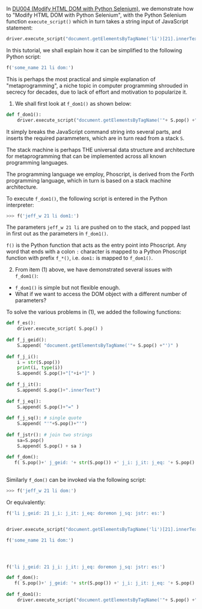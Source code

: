 In [DU004 (Modify HTML DOM with Python Selenium)](https://github.com/udexon/DUNIIX/blob/main/DU004_Modify_HTML.md), we demonstrate how to "Modify HTML DOM with Python Selenium", with the  Python Selenium function `execute_script()` which in turn takes a string input of JavaScript statement:

```py
driver.execute_script("document.getElementsByTagName('li')[21].innerText='mifasolasido'")
```

In this tutorial, we shall explain how it can be simplified to the following Python script:

```py
f('some_name 21 li dom:')
```

This is perhaps the most practical and simple explanation of "metaprogramming", a niche topic in computer programming shrouded in secrecy for decades, due to lack of effort and motivation to popularize it.


1. We shall first look at `f_dom1()` as shown below:

```py
def f_dom1():
    driver.execute_script("document.getElementsByTagName('"+ S.pop() +"')["+ str(S.pop()) +"].innerText='"+ S.pop() +"'")
```

It simply breaks the JavaScript command string into several parts, and inserts the required parammeters, which are in turn read from a stack `S`.

The stack machine is perhaps THE universal data structure and architecture for metaprogramming that can be implemented across all known programming languages.

The programming language we employ, Phoscript, is derived from the Forth programming language, which in turn is based on a stack machine architecture.

To execute `f_dom1()`, the following script is entered in the Python interpreter:

```py
>>> f('jeff_w 21 li dom1:')
```

The parameters `jeff_w 21 li` are pushed on to the stack, and popped last in first out as the parameters in `f_dom1()`.

`f()` is the Python function that acts as the entry point into Phoscript. Any word that ends with a colon `:` character is mapped to a Python Phoscript function with prefix `f_*()`, i.e. `dom1:` is mapped to `f_dom1()`.


2. From item (1) above, we have demonstrated several issues with `f_dom1()`:
- `f_dom1()` is simple but not flexible enough.
- What if we want to access the DOM object with a different number of parameters?

To solve the various problems in (1), we added the following functions:

```py
def f_es():
    driver.execute_script( S.pop() )
    
def f_j_geid():
    S.append( "document.getElementsByTagName('"+ S.pop() +"')" )    
    
def f_j_i():
    i = str(S.pop())
    print(i, type(i))
    S.append( S.pop()+"["+i+"]" )
    
def f_j_it():
    S.append( S.pop()+".innerText")
    
def f_j_eq():
    S.append( S.pop()+"=" )
    
def f_j_sq(): # single quote
    S.append( "'"+S.pop()+"'")
    
def f_jstr(): # join two strings
    sa=S.pop()
    S.append( S.pop() + sa )
    
def f_dom():
   f( S.pop()+' j_geid: '+ str(S.pop()) +' j_i: j_it: j_eq: '+ S.pop() +' j_sq: jstr: es:')
  
```

Similarly `f_dom()` can be invoked via the following script:

```py
>>> f('jeff_w 21 li dom:')
```

Or equivalently:

```py
f('li j_geid: 21 j_i: j_it: j_eq: doremon j_sq: jstr: es:')
```

```py

driver.execute_script("document.getElementsByTagName('li')[21].innerText='mifasolasido'")

f('some_name 21 li dom:')




f('li j_geid: 21 j_i: j_it: j_eq: doremon j_sq: jstr: es:')

def f_dom():
   f( S.pop()+' j_geid: '+ str(S.pop()) +' j_i: j_it: j_eq: '+ S.pop() +' j_sq: jstr: es:')
   
def f_dom1():
    driver.execute_script("document.getElementsByTagName('"+ S.pop() +"')["+ str(S.pop()) +"].innerText='"+ S.pop() +"'")
```
